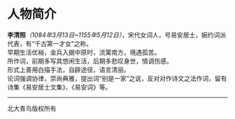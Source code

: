 <h1>人物简介</h1>
<p>
<strong>李清照</strong><em>（1084年3月13日~1155年5月12日）</em>，宋代女词人，号易安居士，婉约词派代表，有“千古第一才女”之称。<br/>
早期生活优裕，金兵入据中原时，流寓南方，境遇孤苦。<br/>
所作词，前期多写其悠闲生活，后期多悲叹身世，情调伤感。<br/>
形式上善用白描手法，自辟途径，语言清丽。<br/>
论词强调协律，崇尚典雅，提出词“别是一家”之说，反对对作诗文之法作词，留有诗集《易安居士文集》、《易安词》等。<br/>
<hr/>
</p>
北大青鸟版权所有

